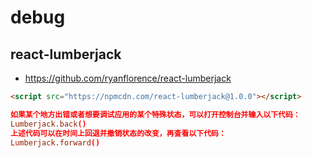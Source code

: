 # debug

## react-lumberjack
- https://github.com/ryanflorence/react-lumberjack

```html
<script src="https://npmcdn.com/react-lumberjack@1.0.0"></script>
```

```conf
如果某个地方出错或者想要调试应用的某个特殊状态，可以打开控制台并输入以下代码：
Lumberjack.back()
上述代码可以在时间上回退并撤销状态的改变，再查看以下代码：
Lumberjack.forward() 
```
